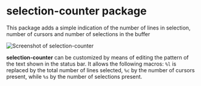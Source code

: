 # selection-counter package

This package adds a simple indication of the number of lines in selection, number of cursors and number of selections in the buffer

![Screenshot of selection-counter](http://i.imgur.com/0ij1gtg.gif)

**selection-counter** can be customized by means of editing the pattern of the text shown in the status bar. It allows the following macros: `%l` is replaced by the total number of lines selected, `%c` by the number of cursors present, while `%s` by the number of selections present.
